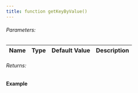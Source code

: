 ```yaml
---
title: function getKeyByValue()
---
```


###### Parameters:

| Name | Type | Default Value | Description |
| ---- | ---- | ------------- | ----------- |

###### Returns:


#### Example
